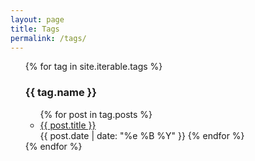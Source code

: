 ```yaml
---
layout: page
title: Tags
permalink: /tags/
---
```

<div class="tags">
	<ul class="tag-list">
		{% for tag in site.iterable.tags %}
		<h3>{{ tag.name }}</h3>
		<ul>
			{% for post in tag.posts %}
				<li><a href="{{ post.url }}">{{ post.title }}</a></li>
				<time>{{ post.date | date: "%e %B %Y" }}</time>
			{% endfor %}
		</ul>
		{% endfor %}
	</ul>
</div>